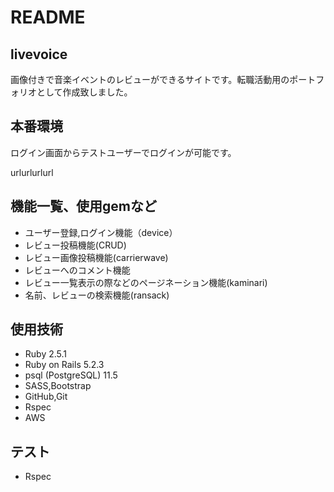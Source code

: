 # README

## livevoice
画像付きで音楽イベントのレビューができるサイトです。転職活動用のポートフォリオとして作成致しました。

## 本番環境
ログイン画面からテストユーザーでログインが可能です。

urlurlurlurl

## 機能一覧、使用gemなど
+ ユーザー登録,ログイン機能（device）
+ レビュー投稿機能(CRUD)
+ レビュー画像投稿機能(carrierwave)
+ レビューへのコメント機能
+ レビュー一覧表示の際などのページネーション機能(kaminari)
+ 名前、レビューの検索機能(ransack)

## 使用技術
+ Ruby 2.5.1
+ Ruby on Rails 5.2.3
+ psql (PostgreSQL) 11.5
+ SASS,Bootstrap
+ GitHub,Git
+ Rspec
+ AWS

## テスト
+ Rspec
